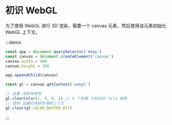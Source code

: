 # 初识 WebGL

为了使用 WebGL 进行 3D 渲染，需要一个 canvas 元素，然后使用该元素初始化 WebGL 上下文。

:::demo

```javascript
const app = document.querySelector('#app')
const canvas = document.createElement('canvas')
canvas.width = 400
canvas.height = 300

app.appendChild(canvas)

const gl = canvas.getContext('webgl')

// 设置 清除背景色
gl.clearColor(1, 0, 0, 1) // 4 个参数 分别对应 hsla 颜色
// 使用 设置的清除色清除上下文
gl.clear(gl.COLOR_BUFFER_BIT)
```

:::

